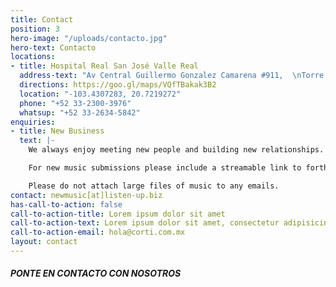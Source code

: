 ```yaml
---
title: Contact
position: 3
hero-image: "/uploads/contacto.jpg"
hero-text: Contacto
locations:
- title: Hospital Real San José Valle Real
  address-text: "Av Central Guillermo Gonzalez Camarena #911,  \nTorre de consultorios Piso 11,  5-A  \nZapopan, Jalisco  \nCP 45636  \nMéxico"
  directions: https://goo.gl/maps/VQfTBakak3B2
  location: "-103.4307283, 20.7219272"
  phone: "+52 33-2300-3976"
  whatsup: "+52 33-2634-5842"
enquiries:
- title: New Business
  text: |-
    We always enjoy meeting new people and building new relationships. At the outset of any project, we always find that open conversation and a collaborative approach is just as important as being creative. If you would like to know more about working with Listen Up or wish to find out more about our approach, please contact us.

    For new music submissions please include a streamable link to forthcoming music and the services you’re interested in so we can put you in touch with the correct team.

    Please do not attach large files of music to any emails.
contact: newmusic[at]listen-up.biz
has-call-to-action: false
call-to-action-title: Lorem ipsum dolor sit amet
call-to-action-text: Lorem ipsum dolor sit amet, consectetur adipisicing elit, sed do eiusmod tempor incididunt ut labore et dolore magna aliqua. Ut enim ad minim veniam, quis nostrud exercitation ullamco laboris nisi ut aliquip ex ea commodo consequat.
call-to-action-email: hola@corti.com.mx
layout: contact
---
```

##### PONTE EN CONTACTO CON NOSOTROS
